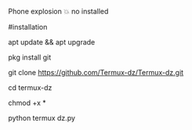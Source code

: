 Phone explosion 💥 no installed 

#installation 

apt update && apt upgrade

pkg install git

git clone https://github.com/Termux-dz/Termux-dz.git

cd termux-dz

chmod +x *

python termux dz.py
